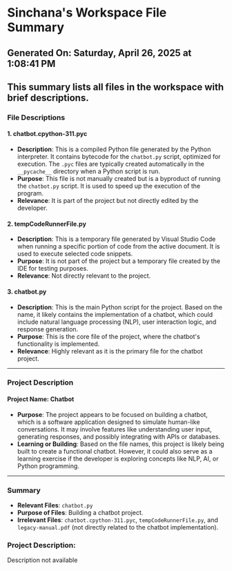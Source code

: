 # Sinchana's Workspace File Summary
## Generated On: Saturday, April 26, 2025 at 1:08:41 PM
This summary lists all files in the workspace with brief descriptions.
---
### File Descriptions

#### 1. **chatbot.cpython-311.pyc**
- **Description**: This is a compiled Python file generated by the Python interpreter. It contains bytecode for the `chatbot.py` script, optimized for execution. The `.pyc` files are typically created automatically in the `__pycache__` directory when a Python script is run.
- **Purpose**: This file is not manually created but is a byproduct of running the `chatbot.py` script. It is used to speed up the execution of the program.
- **Relevance**: It is part of the project but not directly edited by the developer.

#### 2. **tempCodeRunnerFile.py**
- **Description**: This is a temporary file generated by Visual Studio Code when running a specific portion of code from the active document. It is used to execute selected code snippets.
- **Purpose**: It is not part of the project but a temporary file created by the IDE for testing purposes.
- **Relevance**: Not directly relevant to the project.

#### 3. **chatbot.py**
- **Description**: This is the main Python script for the project. Based on the name, it likely contains the implementation of a chatbot, which could include natural language processing (NLP), user interaction logic, and response generation.
- **Purpose**: This is the core file of the project, where the chatbot's functionality is implemented.
- **Relevance**: Highly relevant as it is the primary file for the chatbot project.

---

### Project Description

#### **Project Name**: Chatbot
- **Purpose**: The project appears to be focused on building a chatbot, which is a software application designed to simulate human-like conversations. It may involve features like understanding user input, generating responses, and possibly integrating with APIs or databases.
- **Learning or Building**: Based on the file names, this project is likely being built to create a functional chatbot. However, it could also serve as a learning exercise if the developer is exploring concepts like NLP, AI, or Python programming.

---

### Summary
- **Relevant Files**: `chatbot.py`
- **Purpose of Files**: Building a chatbot project.
- **Irrelevant Files**: `chatbot.cpython-311.pyc`, `tempCodeRunnerFile.py`, and `legacy-manual.pdf` (not directly related to the chatbot implementation). 
### Project Description:
 Description not available

